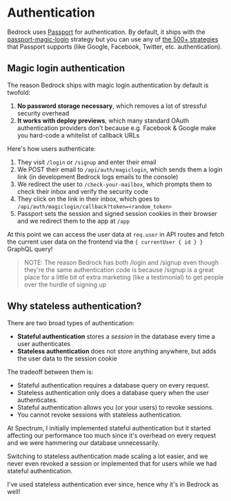 # Authentication

Bedrock uses [Passport](https://passportjs.org) for authentication. By default, it ships with the [passport-magic-login](https://github.com/mxstbr/passport-magic-login) strategy but you can use any of [the 500+ strategies](http://www.passportjs.org/packages/) that Passport supports (like Google, Facebook, Twitter, etc. authentication).

## Magic login authentication

The reason Bedrock ships with magic login authentication by default is twofold:

1. **No password storage necessary**, which removes a lot of stressful security overhead
2. **It works with deploy previews**, which many standard OAuth authentication providers don't because e.g. Facebook & Google make you hard-code a whitelist of callback URLs

Here's how users authenticate:

1. They visit `/login` or `/signup` and enter their email
2. We POST their email to `/api/auth/magiclogin`, which sends them a login link (in development Bedrock logs emails to the console)
3. We redirect the user to `/check-your-mailbox`, which prompts them to check their inbox and verify the security code
4. They click on the link in their inbox, which goes to `/api/auth/magiclogin/callback?token=<random_token>`
5. Passport sets the session and signed session cookies in their browser and we redirect them to the app at `/app`

At this point we can access the user data at `req.user` in API routes and fetch the current user data on the frontend via the `{ currentUser { id } }` GraphQL query!

> NOTE: The reason Bedrock has both /login and /signup even though they're the same authentication code is because /signup is a great place for a little bit of extra marketing (like a testimonial) to get people over the hurdle of signing up

## Why stateless authentication?

There are two broad types of authentication:

- **Stateful authentication** stores a _session_ in the database every time a user authenticates
- **Stateless authentication** does not store anything anywhere, but adds the user data to the session cookie

The tradeoff between them is:

- Stateful authentication requires a database query on every request.
- Stateless authentication only does a database query when the user authenticates.
- Stateful authentication allows you (or your users) to revoke sessions.
- You cannot revoke sessions with stateless authentication.

At Spectrum, I initially implemented stateful authentication but it started affecting our performance too much since it's overhead on every request and we were hammering our database unnecessarily.

Switching to stateless authentication made scaling a lot easier, and we never even revoked a session or implemented that for users while we had stateful authentication.

I've used stateless authentication ever since, hence why it's in Bedrock as well!
